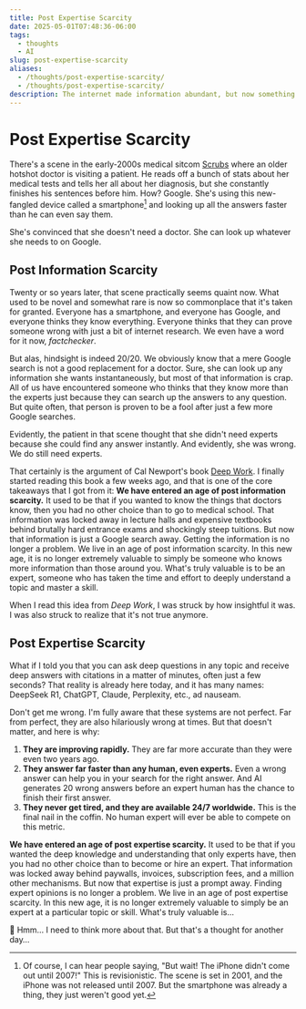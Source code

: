 ```yaml
---
title: Post Expertise Scarcity
date: 2025-05-01T07:48:36-06:00
tags:
  - thoughts
  - AI
slug: post-expertise-scarcity
aliases:
  - /thoughts/post-expertise-scarcity/
  - /thoughts/post-expertise-scarcity/
description: The internet made information abundant, but now something is making expertise abundant too.
---
```



# Post Expertise Scarcity

There's a scene in the early-2000s medical sitcom [Scrubs](https://www.imdb.com/title/tt0285403/) where an older hotshot doctor is visiting a patient. He reads off a bunch of stats about her medical tests and tells her all about her diagnosis, but she constantly finishes his sentences before him. How? Google. She's using this new-fangled device called a smartphone[^1] and looking up all the answers faster than he can even say them.

[^1]: Of course, I can hear people saying, "But wait! The iPhone didn't come out until 2007!" This is revisionistic. The scene is set in 2001, and the iPhone was not released until 2007. But the smartphone was already a thing, they just weren't good yet. 
  
She's convinced that she doesn't need a doctor. She can look up whatever she needs to on Google.

## Post Information Scarcity

Twenty or so years later, that scene practically seems quaint now. What used to be novel and somewhat rare is now so commonplace that it's taken for granted. Everyone has a smartphone, and everyone has Google, and everyone thinks they know everything. Everyone thinks that they can prove someone wrong with just a bit of internet research. We even have a word for it now, _factchecker_.

But alas, hindsight is indeed 20/20. We obviously know that a mere Google search is not a good replacement for a doctor. Sure, she can look up any information she wants instantaneously, but most of that information is crap. All of us have encountered someone who thinks that they know more than the experts just because they can search up the answers to any question. But quite often, that person is proven to be a fool after just a few more Google searches.

Evidently, the patient in that scene thought that she didn't need experts because she could find any answer instantly. And evidently, she was wrong. We do still need experts.

That certainly is the argument of Cal Newport's book [Deep Work](https://search.worldcat.org/title/908704985). I finally started reading this book a few weeks ago, and that is one of the core takeaways that I got from it: **We have entered an age of post information scarcity.** It used to be that if you wanted to know the things that doctors know, then you had no other choice than to go to medical school. That information was locked away in lecture halls and expensive textbooks behind brutally hard entrance exams and shockingly steep tuitions. But now that information is just a Google search away. Getting the information is no longer a problem. We live in an age of post information scarcity. In this new age, it is no longer extremely valuable to simply be someone who knows more information than those around you. What's truly valuable is to be an expert, someone who has taken the time and effort to deeply understand a topic and master a skill.   
  
When I read this idea from _Deep Work_, I was struck by how insightful it was. I was also struck to realize that it's not true anymore.

## Post Expertise Scarcity

What if I told you that you can ask deep questions in any topic and receive deep answers with citations in a matter of minutes, often just a few seconds? That reality is already here today, and it has many names: DeepSeek R1, ChatGPT, Claude, Perplexity, etc., ad nauseam.   
  
Don't get me wrong. I'm fully aware that these systems are not perfect. Far from perfect, they are also hilariously wrong at times. But that doesn't matter, and here is why:   
  
1. **They are improving rapidly.** They are far more accurate than they were even two years ago.   
2. **They answer far faster than any human, even experts.** Even a wrong answer can help you in your search for the right answer. And AI generates 20 wrong answers before an expert human has the chance to finish their first answer.   
3. **They never get tired, and they are available 24/7 worldwide.** This is the final nail in the coffin. No human expert will ever be able to compete on this metric.

**We have entered an age of post expertise scarcity.** It used to be that if you wanted the deep knowledge and understanding that only experts have, then you had no other choice than to become or hire an expert. That information was locked away behind paywalls, invoices, subscription fees, and a million other mechanisms. But now that expertise is just a prompt away. Finding expert opinions is no longer a problem. We live in an age of post expertise scarcity. In this new age, it is no longer extremely valuable to simply be an expert at a particular topic or skill. What's truly valuable is…   
  
🤔 Hmm… I need to think more about that. But that's a thought for another day…
